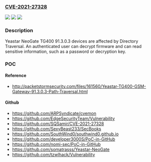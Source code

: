 ### [CVE-2021-27328](https://cve.mitre.org/cgi-bin/cvename.cgi?name=CVE-2021-27328)
![](https://img.shields.io/static/v1?label=Product&message=n%2Fa&color=blue)
![](https://img.shields.io/static/v1?label=Version&message=n%2Fa&color=blue)
![](https://img.shields.io/static/v1?label=Vulnerability&message=n%2Fa&color=brighgreen)

### Description

Yeastar NeoGate TG400 91.3.0.3 devices are affected by Directory Traversal. An authenticated user can decrypt firmware and can read sensitive information, such as a password or decryption key.

### POC

#### Reference
- http://packetstormsecurity.com/files/161560/Yeastar-TG400-GSM-Gateway-91.3.0.3-Path-Traversal.html

#### Github
- https://github.com/ARPSyndicate/cvemon
- https://github.com/EdgeSecurityTeam/Vulnerability
- https://github.com/SQSamir/CVE-2021-27328
- https://github.com/SexyBeast233/SecBooks
- https://github.com/SouthWind0/southwind0.github.io
- https://github.com/developer3000S/PoC-in-GitHub
- https://github.com/nomi-sec/PoC-in-GitHub
- https://github.com/somatrasss/Yeastar-NeoGate
- https://github.com/tzwlhack/Vulnerability

